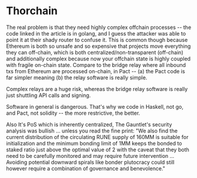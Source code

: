 # Thorchain

The real problem is that they need highly complex offchain processes -- the code linked in the article is in golang, and I guess the attacker was able to point it at their shady router to confuse it. This is common though because Ethereum is both so unsafe and so expensive that projects move everything they can off-chain, which is both centralized/non-transparent (off-chain) and additionally complex because now your offchain state is highly coupled with fragile on-chain state. Compare to the bridge relay where all inbound txs from Ethereum are processed on-chain, in Pact -- (a) the Pact code is far simpler meaning (b) the relay software is really simple.

Complex relays are a huge risk, whereas the bridge relay software is really just shuttling API calls and signing.

Software in general is dangerous. That's why we code in Haskell, not go, and Pact, not solidity -- the more restrictive, the better.

Also It's PoS which is inherently centralized, The Gauntlet's security analysis was bullish ... unless you read the fine print: "We also find the current distribution of the circulating RUNE supply of 160MM is suitable for initialization and the minimum bonding limit of 1MM keeps the bonded to staked ratio just above the optimal value of 2 with the caveat that they both need to be carefully monitored and may require future intervention ... Avoiding potential downward spirals like bonder plutocracy could still however require a combination of governance and benevolence."
